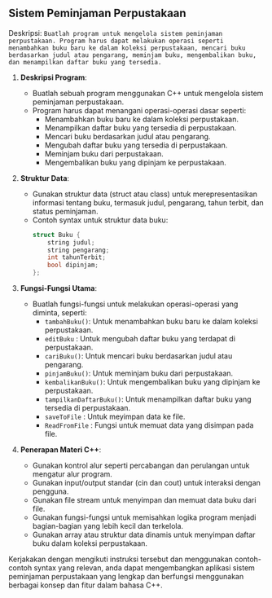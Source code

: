 ## **Sistem Peminjaman Perpustakaan**

   Deskripsi:
   `Buatlah program untuk mengelola sistem peminjaman perpustakaan. Program harus dapat melakukan operasi seperti menambahkan buku baru ke dalam koleksi perpustakaan, mencari buku berdasarkan judul atau pengarang, meminjam buku, mengembalikan buku, dan menampilkan daftar buku yang tersedia.`

1. **Deskripsi Program**:
   - Buatlah sebuah program menggunakan C++ untuk mengelola sistem peminjaman perpustakaan.
   - Program harus dapat menangani operasi-operasi dasar seperti:
     - Menambahkan buku baru ke dalam koleksi perpustakaan.
     - Menampilkan daftar buku yang tersedia di perpustakaan.
     - Mencari buku berdasarkan judul atau pengarang.
     - Mengubah daftar buku yang tersedia di perpustakaan.
     - Meminjam buku dari perpustakaan.
     - Mengembalikan buku yang dipinjam ke perpustakaan.
   
2. **Struktur Data**:
   - Gunakan struktur data (struct atau class) untuk merepresentasikan informasi tentang buku, termasuk judul, pengarang, tahun terbit, dan status peminjaman.
   - Contoh syntax untuk struktur data buku:
     ```cpp
     struct Buku {
         string judul;
         string pengarang;
         int tahunTerbit;
         bool dipinjam;
     };
     ```

3. **Fungsi-Fungsi Utama**:
   - Buatlah fungsi-fungsi untuk melakukan operasi-operasi yang diminta, seperti:
     - `tambahBuku()`: Untuk menambahkan buku baru ke dalam koleksi perpustakaan.
     - `editBuku` : Untuk mengubah daftar buku yang terdapat di perpustakaan.
     - `cariBuku()`: Untuk mencari buku berdasarkan judul atau pengarang.
     - `pinjamBuku()`: Untuk meminjam buku dari perpustakaan.
     - `kembalikanBuku()`: Untuk mengembalikan buku yang dipinjam ke perpustakaan.
     - `tampilkanDaftarBuku()`: Untuk menampilkan daftar buku yang tersedia di perpustakaan.
     - `saveToFile` : Untuk meyimpan data ke file.
     - `ReadFromFile` : Fungsi untuk memuat data yang disimpan pada file.
   
4. **Penerapan Materi C++**:
   - Gunakan kontrol alur seperti percabangan dan perulangan untuk mengatur alur program.
   - Gunakan input/output standar (cin dan cout) untuk interaksi dengan pengguna.
   - Gunakan file stream untuk menyimpan dan memuat data buku dari file.
   - Gunakan fungsi-fungsi untuk memisahkan logika program menjadi bagian-bagian yang lebih kecil dan terkelola.
   - Gunakan array atau struktur data dinamis untuk menyimpan daftar buku dalam koleksi perpustakaan.

Kerjakakan dengan mengikuti instruksi tersebut dan menggunakan contoh-contoh syntax yang relevan, anda dapat mengembangkan aplikasi sistem peminjaman perpustakaan yang lengkap dan berfungsi menggunakan berbagai konsep dan fitur dalam bahasa C++.

